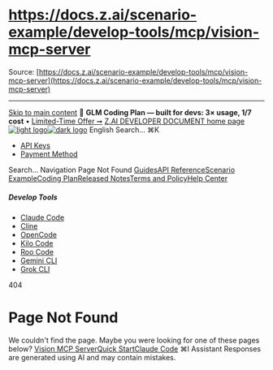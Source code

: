 # https://docs.z.ai/scenario-example/develop-tools/mcp/vision-mcp-server

Source: [https://docs.z.ai/scenario-example/develop-tools/mcp/vision-mcp-server](https://docs.z.ai/scenario-example/develop-tools/mcp/vision-mcp-server)

---

[Skip to main content](https://docs.z.ai/scenario-example/develop-tools/mcp/vision-mcp-server#content-area)
🚀 **GLM Coding Plan — built for devs: 3× usage, 1/7 cost** • [Limited-Time Offer ➞](https://z.ai/subscribe?utm_campaign=Platform_Ops&_channel_track_key=DaprgHIc)
[Z.AI DEVELOPER DOCUMENT home page![light logo](https://mintcdn.com/zhipu-32152247/B_E8wI-eiNa1QlPV/logo/dark.svg?fit=max&auto=format&n=B_E8wI-eiNa1QlPV&q=85&s=75deefa9dea5bdbc84d4da68885c267f)![dark logo](https://mintcdn.com/zhipu-32152247/B_E8wI-eiNa1QlPV/logo/light.svg?fit=max&auto=format&n=B_E8wI-eiNa1QlPV&q=85&s=c1ecf1af358fa8eeab8c06052337f8f6)](https://z.ai/model-api)
English
Search...
⌘K
  * [API Keys](https://z.ai/manage-apikey/apikey-list)
  * [Payment Method](https://z.ai/manage-apikey/billing)


Search...
Navigation
Page Not Found
[Guides](https://docs.z.ai/guides/overview/quick-start)[API Reference](https://docs.z.ai/api-reference/introduction)[Scenario Example](https://docs.z.ai/scenario-example/develop-tools/claude)[Coding Plan](https://docs.z.ai/devpack/overview)[Released Notes](https://docs.z.ai/release-notes/new-released)[Terms and Policy](https://docs.z.ai/legal-agreement/privacy-policy)[Help Center](https://docs.z.ai/help/faq)
##### Develop Tools
  * [Claude Code](https://docs.z.ai/scenario-example/develop-tools/claude)
  * [Cline](https://docs.z.ai/scenario-example/develop-tools/cline)
  * [OpenCode](https://docs.z.ai/scenario-example/develop-tools/opencode)
  * [Kilo Code](https://docs.z.ai/scenario-example/develop-tools/kilo)
  * [Roo Code](https://docs.z.ai/scenario-example/develop-tools/roo)
  * [Gemini CLI](https://docs.z.ai/scenario-example/develop-tools/gemini)
  * [Grok CLI](https://docs.z.ai/scenario-example/develop-tools/gork)


404
# Page Not Found
We couldn't find the page. Maybe you were looking for one of these pages below?
[Vision MCP Server](https://docs.z.ai/devpack/mcp/vision-mcp-server#vision-mcp-server)[Quick Start](https://docs.z.ai/devpack/quick-start#vision-mcp-server-pro-plan-exclusive)[Claude Code](https://docs.z.ai/devpack/tool/claude#vision-and-search-mcp)
⌘I
Assistant
Responses are generated using AI and may contain mistakes.
